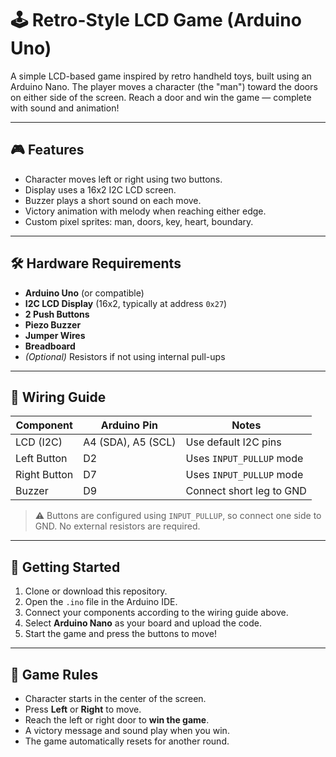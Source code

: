 # 🕹️ Retro-Style LCD Game (Arduino Uno)

A simple LCD-based game inspired by retro handheld toys, built using an Arduino Nano. The player moves a character (the "man") toward the doors on either side of the screen. Reach a door and win the game — complete with sound and animation!

---

## 🎮 Features

- Character moves left or right using two buttons.
- Display uses a 16x2 I2C LCD screen.
- Buzzer plays a short sound on each move.
- Victory animation with melody when reaching either edge.
- Custom pixel sprites: man, doors, key, heart, boundary.

---

## 🛠️ Hardware Requirements

- **Arduino Uno** (or compatible)
- **I2C LCD Display** (16x2, typically at address `0x27`)
- **2 Push Buttons**
- **Piezo Buzzer**
- **Jumper Wires**
- **Breadboard**
- *(Optional)* Resistors if not using internal pull-ups

---

## 🔌 Wiring Guide

| Component      | Arduino Pin | Notes                        |
|----------------|-------------|------------------------------|
| LCD (I2C)      | A4 (SDA), A5 (SCL) | Use default I2C pins        |
| Left Button    | D2          | Uses `INPUT_PULLUP` mode     |
| Right Button   | D7          | Uses `INPUT_PULLUP` mode     |
| Buzzer         | D9          | Connect short leg to GND     |

> ⚠️ Buttons are configured using `INPUT_PULLUP`, so connect one side to GND. No external resistors are required.

---

## 🚀 Getting Started

1. Clone or download this repository.
2. Open the `.ino` file in the Arduino IDE.
3. Connect your components according to the wiring guide above.
4. Select **Arduino Nano** as your board and upload the code.
5. Start the game and press the buttons to move!

---

## 🧾 Game Rules

- Character starts in the center of the screen.
- Press **Left** or **Right** to move.
- Reach the left or right door to **win the game**.
- A victory message and sound play when you win.
- The game automatically resets for another round.

